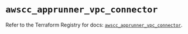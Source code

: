 # `awscc_apprunner_vpc_connector`

Refer to the Terraform Registry for docs: [`awscc_apprunner_vpc_connector`](https://registry.terraform.io/providers/hashicorp/awscc/0.70.0/docs/resources/apprunner_vpc_connector).
